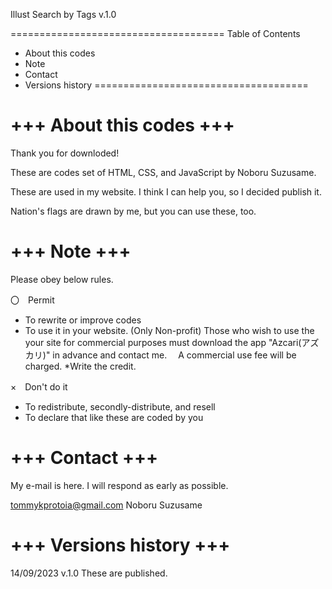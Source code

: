 Illust Search by Tags v.1.0

=====================================
Table of Contents
- About this codes
- Note
- Contact
- Versions history
=====================================



+++ About this codes +++
=====================================

Thank you for downloded!

These are codes set of HTML, CSS, and JavaScript by Noboru Suzusame.

These are used in my website. I think I can help you, so I decided publish it.

Nation's flags are drawn by me, 
but you can use these, too.


+++ Note +++
=====================================

Please obey below rules.


〇　Permit

- To rewrite or improve codes
- To use it in your website. (Only Non-profit)
  Those who wish to use the your site for commercial purposes must download the app "Azcari(アズカリ)" in advance and contact me.
　A commercial use fee will be charged.
 *Write the credit.

×　Don't do it
- To redistribute, secondly-distribute, and resell
- To declare that like these are coded by you



+++ Contact +++
=====================================

My e-mail is here. I will respond as early as possible.

tommykprotoia@gmail.com
Noboru Suzusame



+++ Versions history +++
=====================================
14/09/2023
v.1.0
These are published.
